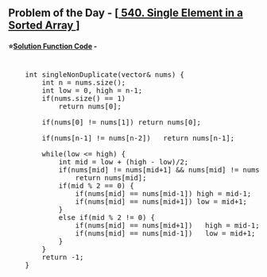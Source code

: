## Problem of the Day - [<a href="https://leetcode.com/problems/single-element-in-a-sorted-array/description/"> 540. Single Element in a Sorted Array </a>]


#### ⭐<ins>Solution Function Code</ins> -
<pre>

    int singleNonDuplicate(vector<int>& nums) {
        int n = nums.size();
        int low = 0, high = n-1;
        if(nums.size() == 1)
            return nums[0];

        if(nums[0] != nums[1]) return nums[0]; 

        if(nums[n-1] != nums[n-2])   return nums[n-1]; 

        while(low <= high) {
            int mid = low + (high - low)/2;
            if(nums[mid] != nums[mid+1] && nums[mid] != nums[mid-1])
                return nums[mid];
            if(mid % 2 == 0) {
                if(nums[mid] == nums[mid-1]) high = mid-1;
                if(nums[mid] == nums[mid+1]) low = mid+1;
            }
            else if(mid % 2 != 0) {
                if(nums[mid] == nums[mid+1])   high = mid-1;
                if(nums[mid] == nums[mid-1])   low = mid+1;
            }
        }
        return -1;
    }
</pre>
